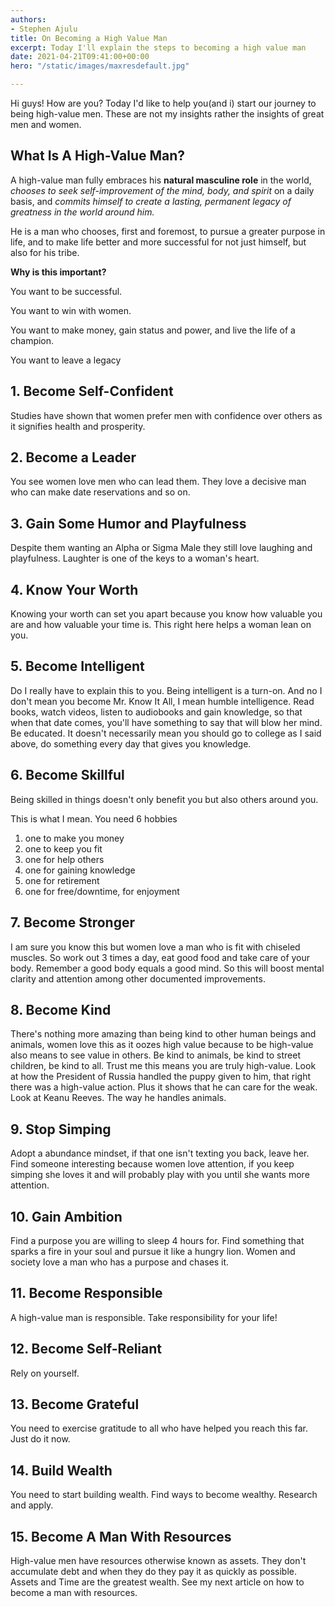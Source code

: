 ```yaml
---
authors:
- Stephen Ajulu
title: On Becoming a High Value Man
excerpt: Today I'll explain the steps to becoming a high value man
date: 2021-04-21T09:41:00+00:00
hero: "/static/images/maxresdefault.jpg"

---
```

Hi guys! How are you? Today I'd like to help you(and i) start our journey to being high-value men. These are not my insights rather the insights of great men and women. 

## What Is A High-Value Man?

A high-value man fully embraces his **natural masculine role** in the world, _chooses to seek self-improvement of the mind, body, and spirit_ on a daily basis, and _commits himself to create a lasting, permanent legacy of greatness in the world around him._

He is a man who chooses, first and foremost, to pursue a greater purpose in life, and to make life better and more successful for not just himself, but also for his tribe.

**Why is this important?**

You want to be successful.

You want to win with women.

You want to make money, gain status and power, and live the life of a champion.

You want to leave a legacy

## 1. Become Self-Confident

Studies have shown that women prefer men with confidence over others as it signifies health and prosperity.

## 2. Become a Leader

You see women love men who can lead them. They love a decisive man who can make date reservations and so on.

## 3. Gain Some Humor and Playfulness

Despite them wanting an Alpha or Sigma Male they still love laughing and playfulness. Laughter is one of the keys to a woman's heart.

## 4. Know Your Worth

Knowing your worth can set you apart because you know how valuable you are and how valuable your time is. This right here helps a woman lean on you.

## 5. Become Intelligent

Do I really have to explain this to you. Being intelligent is a turn-on. And no I don't mean you become Mr. Know It All, I mean humble intelligence. Read books, watch videos, listen to audiobooks and gain knowledge, so that when that date comes, you'll have something to say that will blow her mind. Be educated. It doesn't necessarily mean you should go to college as I said above, do something every day that gives you knowledge.

## 6. Become Skillful

Being skilled in things doesn't only benefit you but also others around you. 

This is what I mean. You need 6 hobbies

1. one to make you money
2. one to keep you fit
3. one for help others
4. one for gaining knowledge
5. one for retirement
6. one for free/downtime, for enjoyment

## 7. Become Stronger

I am sure you know this but women love a man who is fit with chiseled muscles. So work out 3 times a day, eat good food and take care of your body. Remember a good body equals a good mind. So this will boost mental clarity and attention among other documented improvements.

## 8. Become Kind

There's nothing more amazing than being kind to other human beings and animals, women love this as it oozes high value because to be high-value also means to see value in others. Be kind to animals, be kind to street children, be kind to all. Trust me this means you are truly high-value. Look at how the President of Russia handled the puppy given to him, that right there was a high-value action. Plus it shows that he can care for the weak. Look at Keanu Reeves. The way he handles animals.

## 9. Stop Simping

Adopt a abundance mindset, if that one isn't texting you back, leave her. Find someone interesting because women love attention, if you keep simping she loves it and will probably play with you until she wants more attention.

## 10. Gain Ambition

Find a purpose you are willing to sleep 4 hours for. Find something that sparks a fire in your soul and pursue it like a hungry lion. Women and society love a man who has a purpose and chases it. 

## 11. Become Responsible

A high-value man is responsible. Take responsibility for your life!

## 12. Become Self-Reliant

Rely on yourself.

## 13. Become Grateful

You need to exercise gratitude to all who have helped you reach this far. Just do it now.

## 14. Build Wealth

You need to start building wealth. Find ways to become wealthy. Research and apply.

## 15. Become A Man With Resources

High-value men have resources otherwise known as assets. They don't accumulate debt and when they do they pay it as quickly as possible. Assets and Time are the greatest wealth. See my next article on how to become a man with resources.